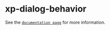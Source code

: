 # xp-dialog-behavior

See the [`documentation page`](http://expandjs.com/elements/xp-dialog-behavior) for more information.
